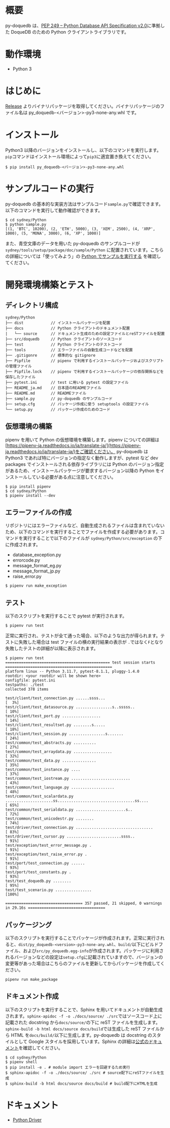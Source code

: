 # 概要

py-doquedb は、[PEP 249 – Python Database API Specification v2.0](https://peps.python.org/pep-0249/)に準拠した DoqueDB のための Python クライアントライブラリです。

# 動作環境

- Python 3

# はじめに

[Release](https://github.com/DoqueDB/doquedb/releases) よりバイナリパッケージを取得してください。バイナリパッケージのファイル名は py_doquedb-<バージョン>-py3-none-any.whl です。

# インストール

Python3 以降のバージョンをインストールし、以下のコマンドを実行します。
`pip`コマンドはインストール環境によって`pip3`に適宜置き換えてください。

```
$ pip install py_doquedb-<バージョン>-py3-none-any.whl
```

# サンプルコードの実行

py-doquedb の基本的な実装方法はサンプルコード`sample.py`で確認できます。
以下のコマンドを実行して動作確認ができます。

```
$ cd sydney/Python
$ python sample.py
[(1, 'BTC', 10200), (2, 'ETH', 5000), (3, 'XEM', 2500), (4, 'XRP', 1000), (5, 'MONA', 3000), (6, 'XP', 1000)]
```

また、青空文庫のデータを用いた py-doquedb のサンプルコードが `sydney/tools/setup/package/doc/sample/Python` に配置されています。こちらの詳細については「使ってみよう」の [Python でサンプルを実行する](https://doquedb.github.io/doquedb/howtouse.html#sec6) を確認してください。

# 開発環境構築とテスト

## ディレクトリ構成

```
sydney/Python
├── dist            // インストールパッケージを配置
├── docs            // Python クライアントのドキュメント配置
|   └── source      // ドキュメント生成のための設定ファイルとreSTファイルを配置
├── src/doquedb     // Python クライアントのソースコード
├── test            // Python クライアントのテストコード
├── tools           // エラーファイルの自動生成コードなどを配置
├── .gitigonre      // 標準的な gitignore
├── Pipfile         // pipenv で利用するインストールパッケージおよびスクリプトの管理ファイル
├── Pipfile.lock    // pipenv で利用するインストールパッケージの依存関係などを保存したファイル
├── pytest.ini      // test に用いる pytest の設定ファイル
├── README_ja.md    // 日本語のREADMEファイル
├── README.md       // READMEファイル
├── sample.py       // py-doquedb のサンプルコード
├── setup.cfg       // パッケージ作成に使う setuptools の設定ファイル
└── setup.py        // パッケージ作成のためのコード
```

## 仮想環境の構築

pipenv を用いて Python の仮想環境を構築します。pipenv についての詳細は[https://pipenv-ja.readthedocs.io/ja/translate-ja/](https://pipenv-ja.readthedocs.io/ja/translate-ja/)をご確認ください。
py-doquedb は Python3 であれば特にバージョンの指定なく動作しますが、pytest など dev packages でインストールされる依存ライブラリには Python のバージョン指定があるため、インストールパッケージが要求するバージョン以降の Python をインストールしている必要がある点に注意してください。

```
$ pip install pipenv
$ cd sydney/Python
$ pipenv install --dev
```

## エラーファイルの作成

リポジトリにはエラーファイルなど、自動生成されるファイルは含まれていないため、以下のコマンドを実行することでファイルを作成する必要があります。コマンドを実行することで以下のファイルが `sydney/Python/src/exception` の下に作成されます。

- database_exception.py
- errorcode.py
- message_format_eg.py
- message_format_jp.py
- raise_error.py

```
$ pipenv run make_exception
```

## テスト

以下のスクリプトを実行することで pytest が実行されます。

```
$ pipenv run test
```

正常に実行され、テストが全て通った場合、以下のような出力が得られます。テストに失敗した場合は test ファイルの横の実行結果の表示が `.`ではなく`F`となり失敗したテストの詳細が以降に表示されます。

```
$ pipenv run test
============================================== test session starts ===============================================
platform linux -- Python 3.11.7, pytest-8.1.1, pluggy-1.4.0
rootdir: <your rootdir will be shown here>
configfile: pytest.ini
testpaths: ./test
collected 378 items

test/client/test_connection.py ......ssss...                                                               [  3%]
test/client/test_datasource.py ................s..sssss..                                                  [ 10%]
test/client/test_port.py .................                                                                 [ 14%]
test/client/test_resultset.py ........s.....                                                               [ 18%]
test/client/test_session.py ................s.......                                                       [ 24%]
test/common/test_abstracts.py ..........                                                                   [ 27%]
test/common/test_arraydata.py .................                                                            [ 32%]
test/common/test_data.py ...............                                                                   [ 35%]
test/common/test_instance.py ....                                                                          [ 37%]
test/common/test_iostream.py ..........................                                                    [ 43%]
test/common/test_language.py ...................                                                           [ 48%]
test/common/test_scalardata.py .....................ss..................................ss....             [ 65%]
test/common/test_serialdata.py ......................s..                                                   [ 72%]
test/common/test_unicodestr.py ........                                                                    [ 74%]
test/driver/test_connection.py ..................................                                          [ 83%]
test/driver/test_cursor.py ........................ssss..                                                  [ 91%]
test/exception/test_error_message.py .                                                                     [ 91%]
test/exception/test_raise_error.py .                                                                       [ 91%]
test/port/test_connection.py ......                                                                        [ 93%]
test/port/test_constants.py .                                                                              [ 93%]
test/test_doquedb.py ........                                                                              [ 95%]
test/test_scenario.py ................                                                                     [100%]

================================== 357 passed, 21 skipped, 0 warnings in 29.16s ==================================
```

## パッケージング

以下のスクリプトを実行することでパッケージが作成されます。正常に実行されると、`dist/py_doquedb-<version>-py3-none-any.whl`、`build/`以下にビルドファイル、および`src/py_doquedb.egg-info`が作成されます。パッケージに利用されるバージョンなどの設定は`setup.cfg`に記載されていますので、バージョンの変更等があった場合はこちらのファイルを更新してからパッケージを作成してください。

```
pipenv run make_package
```

## ドキュメント作成

以下のスクリプトを実行することで、Sphinx を用いてドキュメントが自動生成されます。`sphinx-apidoc -f -o ./docs/source/ ./src`ではソースコード上に記載された docstring から`docs/source/`の下に reST ファイルを生成します。`sphinx-build -b html docs/source docs/build`では生成した reST ファイルから HTML を`docs/build/`以下に生成します。py-doquedb は docstring のスタイルとして Google スタイルを採用しています。Sphinx の詳細は[公式のドキュメント](https://www.sphinx-doc.org/ja/master/index.html)を確認してください。

```
$ cd sydney/Python
$ pipenv shell
$ pip install -e . # module import エラーを回避するため実行
$ sphinx-apidoc -f -o ./docs/source/ ./src # source配下にreSTファイルを生成
$ sphinx-build -b html docs/source docs/build # build配下にHTMLを生成
```

# ドキュメント

- [Python Driver](https://doquedb.github.io/doquedb-pythondoc/pythondoc/index.html)
